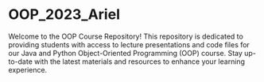 # OOP_2023_Ariel
Welcome to the OOP Course Repository! This repository is dedicated to providing students with access to lecture presentations and code files for our Java and Python Object-Oriented Programming (OOP) course. Stay up-to-date with the latest materials and resources to enhance your learning experience.
